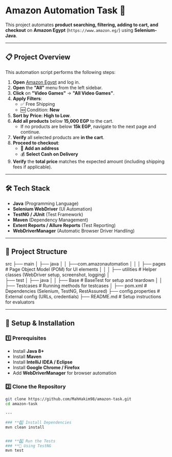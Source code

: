 # Amazon Automation Task 🚀  

This project automates **product searching, filtering, adding to cart, and checkout** on **Amazon Egypt** (`https://www.amazon.eg/`) using **Selenium-Java**.

---

## **📋 Project Overview**
This automation script performs the following steps:
1. **Open** [Amazon Egypt](https://www.amazon.eg/) and log in.
2. **Open** the **"All"** menu from the left sidebar.
3. **Click** on **"Video Games"** → **"All Video Games"**.
4. **Apply Filters**:
   - ✅ Free Shipping  
   - 🆕 Condition: **New**  
5. **Sort by** **Price: High to Low**.
6. **Add all products** below **15,000 EGP** to the cart.
   - If no products are below **15k EGP**, navigate to the next page and continue.
7. **Verify** all selected products are **in the cart**.
8. **Proceed to checkout**:
   - 📍 **Add an address**  
   - 💰 **Select Cash on Delivery**  
9. **Verify** the **total price** matches the expected amount (including shipping fees if applicable).

---

## **🛠️ Tech Stack**
- **Java** (Programming Language)
- **Selenium WebDriver** (UI Automation)
- **TestNG / JUnit** (Test Framework)
- **Maven** (Dependency Management)
- **Extent Reports / Allure Reports** (Test Reporting)
- **WebDriverManager** (Automatic Browser Driver Handling)

---

## **📂 Project Structure**
src
 ├── main
 │   ├── java
 │   │   ├──com.amazonautomation
 │   │   │   ├── pages          # Page Object Model (POM) for UI elements
 │   │   │   ├── utilities          # Helper classes (WebDriver setup, screenshot, logging)
 │   
 ├── test
 │   ├── java
 │   │   ├── Base          # BaseTest for setup and teardown
 │   │   ├── Testcases        # Running methods for testcases
 │
 ├── pom.xml                # Dependencies (Selenium, TestNG, RestAssured)
 ├── config.properties      # External config (URLs, credentials)
 ├── README.md              # Setup instructions for evaluators




---

## **📝 Setup & Installation**
### **1️⃣ Prerequisites**
- Install **Java 8+**
- Install **Maven**
- Install **IntelliJ IDEA / Eclipse**
- Install **Google Chrome / Firefox**
- Add **WebDriverManager** for browser automation

### **2️⃣ Clone the Repository**
```bash
git clone https://github.com/MahHakim98/amazon-task.git
cd amazon-task

---

### **3️⃣ Install Dependencies
mvn clean install


### **4️⃣ Run the Tests
### **🔹 Using TestNG
mvn test